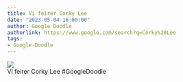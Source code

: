 ```yaml
---
title: Vi feirer Corky Lee
date: "2023-05-04 16:00:00"
author: Google Doodle
authorlink: https://www.google.com/search?q=Corky%20Lee
tags:
- Google-Doodle
---
```

<img src="https://www.google.com/logos/doodles/2023/celebrating-corky-lee-6753651837109491.3-l.png" referrerpolicy="no-referrer"><br>Vi feirer Corky Lee #GoogleDoodle